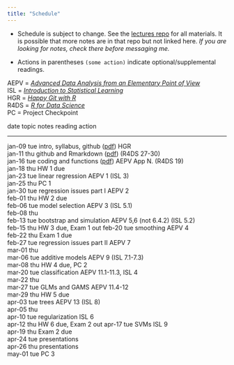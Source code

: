 ```yaml
---
title: "Schedule"
---
```





* Schedule is subject to change. See the [lectures repo](https://github.com/stats-432sp2018/lectures) for all materials. It is possible that more notes are in that repo but not linked here. _If you are looking for notes, check there before messaging me._  

* Actions in parentheses `(some action)` indicate optional/supplemental readings.

AEPV = [_Advanced Data Analysis from an Elementary Point of View_](http://www.stat.cmu.edu/~cshalizi/ADAfaEPoV/ADAfaEPoV.pdf)  
ISL = [_Introduction to Statistical Learning_](http://www-bcf.usc.edu/~gareth/ISL/)  
HGR = [_Happy Git with R_](http://happygitwithr.com/)  
R4DS = [_R for Data Science_](http://r4ds.had.co.nz)  
PC = Project Checkpoint


date         topic                       notes                                                                                           reading                          action               
-----------  --------------------------  ----------------------------------------------------------------------------------------------  -------------------------------  ---------------------
jan-09 tue   intro, syllabus, github     (<a href=https://raw.githubusercontent.com/stats-432sp2018/lectures/master/lec01.pdf>pdf</a>)   HGR                                                   
jan-11 thu   github and Rmarkdown        (<a href=https://raw.githubusercontent.com/stats-432sp2018/lectures/master/lec02.pdf>pdf</a>)   (R4DS 27-30)                                          
jan-16 tue   coding and functions        (<a href=https://raw.githubusercontent.com/stats-432sp2018/lectures/master/lec03.pdf>pdf</a>)   AEPV App N. (R4DS 19)                                 
jan-18 thu                                                                                                                                                                HW 1 due             
jan-23 tue   linear regression                                                                                                           AEPV 1 (ISL 3)                                        
jan-25 thu                                                                                                                                                                PC 1                 
jan-30 tue   regression issues part I                                                                                                    AEPV 2                                                
feb-01 thu                                                                                                                                                                HW 2 due             
feb-06 tue   model selection                                                                                                             AEPV 3 (ISL 5.1)                                      
feb-08 thu                                                                                                                                                                                     
feb-13 tue   bootstrap and simulation                                                                                                    AEPV 5,6 (not 6.4.2) (ISL 5.2)                        
feb-15 thu                                                                                                                                                                HW 3 due, Exam 1 out 
feb-20 tue   smoothing                                                                                                                   AEPV 4                                                
feb-22 thu                                                                                                                                                                Exam 1 due           
feb-27 tue   regression issues part II                                                                                                   AEPV 7                                                
mar-01 thu                                                                                                                                                                                     
mar-06 tue   additive models                                                                                                             AEPV 9 (ISL 7.1-7.3)                                  
mar-08 thu                                                                                                                                                                HW 4 due, PC 2       
mar-20 tue   classification                                                                                                              AEPV 11.1-11.3, ISL 4                                 
mar-22 thu                                                                                                                                                                                     
mar-27 tue   GLMs and GAMS                                                                                                               AEPV 11.4-12                                          
mar-29 thu                                                                                                                                                                HW 5 due             
apr-03 tue   trees                                                                                                                       AEPV 13 (ISL 8)                                       
apr-05 thu                                                                                                                                                                                     
apr-10 tue   regularization                                                                                                              ISL 6                                                 
apr-12 thu                                                                                                                                                                HW 6 due, Exam 2 out 
apr-17 tue   SVMs                                                                                                                        ISL 9                                                 
apr-19 thu                                                                                                                                                                Exam 2 due           
apr-24 tue                                                                                                                                                                presentations        
apr-26 thu                                                                                                                                                                presentations        
may-01 tue                                                                                                                                                                PC 3                 
